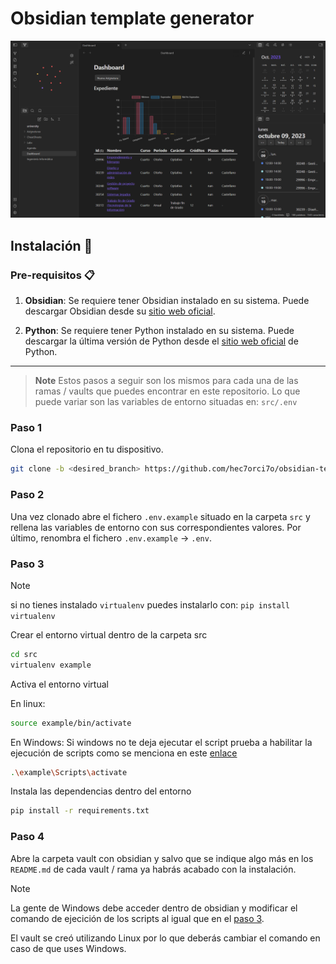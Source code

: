 # Obsidian template generator

![Ejemplo de vault](assets/informatica-example.png)

## Instalación 🔧

### Pre-requisitos 📋

1. **Obsidian**: Se requiere tener Obsidian instalado en su sistema. Puede descargar Obsidian desde su [sitio web oficial](https://obsidian.md/download).

2. **Python**: Se requiere tener Python instalado en su sistema. Puede descargar la última versión de Python desde el [sitio web oficial](https://www.python.org/downloads/) de Python.

--- 

> **Note** 
> Estos pasos a seguir son los mismos para cada una de las ramas / vaults que puedes encontrar en este repositorio. Lo que puede variar son las variables de entorno situadas en: `src/.env`

### Paso 1

Clona el repositorio en tu dispositivo.

```bash
git clone -b <desired_branch> https://github.com/hec7orci7o/obsidian-template-generator.git
```

### Paso 2

Una vez clonado abre el fichero `.env.example` situado en la carpeta `src` y rellena las variables de entorno con sus correspondientes valores. Por último, renombra el fichero `.env.example` -> `.env`.

### Paso 3

> [!NOTE]
> si no tienes instalado `virtualenv` puedes instalarlo con: `pip install virtualenv`

Crear el entorno virtual dentro de la carpeta src
```bash
cd src
virtualenv example
```
Activa el entorno virtual

En linux:
```bash
source example/bin/activate
```

En Windows:
Si windows no te deja ejecutar el script prueba a habilitar la ejecución de scripts como se menciona en este [enlace](https://www.drupaladicto.com/snippet/como-habilitar-la-ejecucion-de-scripts-para-powershell)
```bash
.\example\Scripts\activate
```

Instala las dependencias dentro del entorno
```bash
pip install -r requirements.txt
```

### Paso 4

Abre la carpeta vault con obsidian y salvo que se indique algo más en los `README.md` de cada vault / rama ya habrás acabado con la instalación.

> [!NOTE] 
> La gente de Windows debe acceder dentro de obsidian y modificar el comando de ejecición de los scripts al igual que en el [paso 3](#paso-3).

El vault se creó utilizando Linux por lo que deberás cambiar el comando en caso de que uses Windows.
